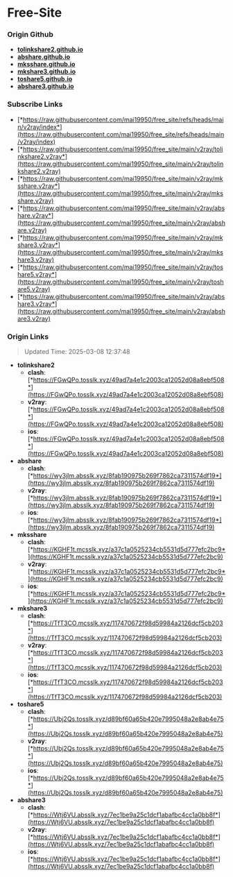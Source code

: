 # Free-Site

### Origin Github

- [**tolinkshare2.github.io**](https://github.com/tolinkshare2/tolinkshare2.github.io)
- [**abshare.github.io**](https://github.com/abshare/abshare.github.io)
- [**mksshare.github.io**](https://github.com/mksshare/mksshare.github.io)
- [**mkshare3.github.io**](https://github.com/mkshare3/mkshare3.github.io)
- [**toshare5.github.io**](https://github.com/toshare5/toshare5.github.io)
- [**abshare3.github.io**](https://github.com/abshare3/abshare3.github.io)

### Subscribe Links

- [*https://raw.githubusercontent.com/mai19950/free_site/refs/heads/main/v2ray/index*](https://raw.githubusercontent.com/mai19950/free_site/refs/heads/main/v2ray/index)
- [*https://raw.githubusercontent.com/mai19950/free_site/main/v2ray/tolinkshare2.v2ray*](https://raw.githubusercontent.com/mai19950/free_site/main/v2ray/tolinkshare2.v2ray)
- [*https://raw.githubusercontent.com/mai19950/free_site/main/v2ray/mksshare.v2ray*](https://raw.githubusercontent.com/mai19950/free_site/main/v2ray/mksshare.v2ray)
- [*https://raw.githubusercontent.com/mai19950/free_site/main/v2ray/abshare.v2ray*](https://raw.githubusercontent.com/mai19950/free_site/main/v2ray/abshare.v2ray)
- [*https://raw.githubusercontent.com/mai19950/free_site/main/v2ray/mkshare3.v2ray*](https://raw.githubusercontent.com/mai19950/free_site/main/v2ray/mkshare3.v2ray)
- [*https://raw.githubusercontent.com/mai19950/free_site/main/v2ray/toshare5.v2ray*](https://raw.githubusercontent.com/mai19950/free_site/main/v2ray/toshare5.v2ray)
- [*https://raw.githubusercontent.com/mai19950/free_site/main/v2ray/abshare3.v2ray*](https://raw.githubusercontent.com/mai19950/free_site/main/v2ray/abshare3.v2ray)

### Origin Links

> Updated Time: 2025-03-08 12:37:48

- **tolinkshare2**
  - **clash**: [*https://FGwQPo.tosslk.xyz/49ad7a4e1c2003ca12052d08a8ebf508*](https://FGwQPo.tosslk.xyz/49ad7a4e1c2003ca12052d08a8ebf508)
  - **v2ray**: [*https://FGwQPo.tosslk.xyz/49ad7a4e1c2003ca12052d08a8ebf508*](https://FGwQPo.tosslk.xyz/49ad7a4e1c2003ca12052d08a8ebf508)
  - **ios**: [*https://FGwQPo.tosslk.xyz/49ad7a4e1c2003ca12052d08a8ebf508*](https://FGwQPo.tosslk.xyz/49ad7a4e1c2003ca12052d08a8ebf508)
- **abshare**
  - **clash**: [*https://wy3jIm.absslk.xyz/8fab190975b269f7862ca7311574df19*](https://wy3jIm.absslk.xyz/8fab190975b269f7862ca7311574df19)
  - **v2ray**: [*https://wy3jIm.absslk.xyz/8fab190975b269f7862ca7311574df19*](https://wy3jIm.absslk.xyz/8fab190975b269f7862ca7311574df19)
  - **ios**: [*https://wy3jIm.absslk.xyz/8fab190975b269f7862ca7311574df19*](https://wy3jIm.absslk.xyz/8fab190975b269f7862ca7311574df19)
- **mksshare**
  - **clash**: [*https://KGHF1t.mcsslk.xyz/a37c1a0525234cb5531d5d777efc2bc9*](https://KGHF1t.mcsslk.xyz/a37c1a0525234cb5531d5d777efc2bc9)
  - **v2ray**: [*https://KGHF1t.mcsslk.xyz/a37c1a0525234cb5531d5d777efc2bc9*](https://KGHF1t.mcsslk.xyz/a37c1a0525234cb5531d5d777efc2bc9)
  - **ios**: [*https://KGHF1t.mcsslk.xyz/a37c1a0525234cb5531d5d777efc2bc9*](https://KGHF1t.mcsslk.xyz/a37c1a0525234cb5531d5d777efc2bc9)
- **mkshare3**
  - **clash**: [*https://TfT3CO.mcsslk.xyz/117470672f98d59984a2126dcf5cb203*](https://TfT3CO.mcsslk.xyz/117470672f98d59984a2126dcf5cb203)
  - **v2ray**: [*https://TfT3CO.mcsslk.xyz/117470672f98d59984a2126dcf5cb203*](https://TfT3CO.mcsslk.xyz/117470672f98d59984a2126dcf5cb203)
  - **ios**: [*https://TfT3CO.mcsslk.xyz/117470672f98d59984a2126dcf5cb203*](https://TfT3CO.mcsslk.xyz/117470672f98d59984a2126dcf5cb203)
- **toshare5**
  - **clash**: [*https://Ubj2Qs.tosslk.xyz/d89bf60a65b420e7995048a2e8ab4e75*](https://Ubj2Qs.tosslk.xyz/d89bf60a65b420e7995048a2e8ab4e75)
  - **v2ray**: [*https://Ubj2Qs.tosslk.xyz/d89bf60a65b420e7995048a2e8ab4e75*](https://Ubj2Qs.tosslk.xyz/d89bf60a65b420e7995048a2e8ab4e75)
  - **ios**: [*https://Ubj2Qs.tosslk.xyz/d89bf60a65b420e7995048a2e8ab4e75*](https://Ubj2Qs.tosslk.xyz/d89bf60a65b420e7995048a2e8ab4e75)
- **abshare3**
  - **clash**: [*https://Wtj6VU.absslk.xyz/7ec1be9a25c1dcf1abafbc4cc1a0bb8f*](https://Wtj6VU.absslk.xyz/7ec1be9a25c1dcf1abafbc4cc1a0bb8f)
  - **v2ray**: [*https://Wtj6VU.absslk.xyz/7ec1be9a25c1dcf1abafbc4cc1a0bb8f*](https://Wtj6VU.absslk.xyz/7ec1be9a25c1dcf1abafbc4cc1a0bb8f)
  - **ios**: [*https://Wtj6VU.absslk.xyz/7ec1be9a25c1dcf1abafbc4cc1a0bb8f*](https://Wtj6VU.absslk.xyz/7ec1be9a25c1dcf1abafbc4cc1a0bb8f)
